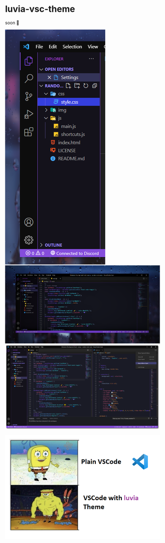 # luvia-vsc-theme
soon 💜

![prev](https://raw.githubusercontent.com/maciekkoks/luvia-vsc-theme/main/preview.png)
![rain](https://raw.githubusercontent.com/maciekkoks/luvia-vsc-theme/main/Static/rain-after.png)
![full-window](https://raw.githubusercontent.com/maciekkoks/luvia-vsc-theme/main/Static/full-window-shadow.png)







![meme](https://raw.githubusercontent.com/maciekkoks/luvia-vsc-theme/main/gigafunny.png)
